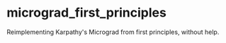# micrograd_first_principles
Reimplementing Karpathy's Micrograd from first principles, without help.

